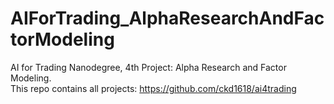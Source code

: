 # AIForTrading_AlphaResearchAndFactorModeling
AI for Trading Nanodegree, 4th Project: Alpha Research and Factor Modeling.  
This repo contains all projects: https://github.com/ckd1618/ai4trading  
